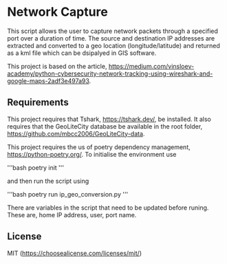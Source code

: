 # Network Capture

This script allows the user to capture network packets through a specified
port over a duration of time. The source and destination IP addresses are
extracted and converted to a geo location (longitude/latitude) and returned as a
kml file which can be dsipalyed in GIS software.

This project is based on the article, https://medium.com/vinsloev-academy/python-cybersecurity-network-tracking-using-wireshark-and-google-maps-2adf3e497a93.

## Requirements

This project requires that Tshark, https://tshark.dev/, be installed. It also requires that the GeoLiteCity database be available in the root folder, https://github.com/mbcc2006/GeoLiteCity-data.

This project requires the us of poetry dependency management, https://python-poetry.org/. To initialise the environment use 

'''bash
poetry init
'''

and then run the script using

'''bash
poetry run ip_geo_conversion.py
'''

There are variables in the script that need to be updated before runing. These are, home IP address, user, port name.

## License
MIT (https://choosealicense.com/licenses/mit/)
